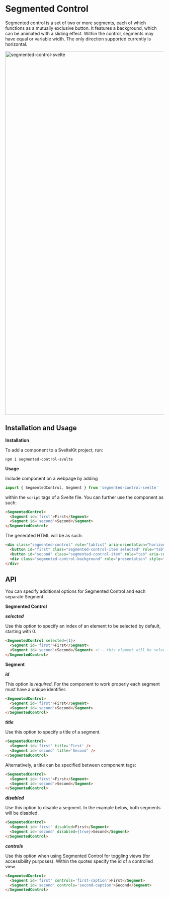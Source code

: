 # Segmented Control

Segmented control is a set of two or more segments, each of which functions as a mutually exclusive button. It features a background, which can be animated with a sliding effect. Within the control, segments may have equal or variable width. The only direction supported currently is horizontal.

<img width="1153" alt="segmented-control-svelte" src="https://user-images.githubusercontent.com/53351370/150729107-af17b189-4b81-42ec-8fda-985699180c8e.png">

## Installation and Usage

**Installation**

To add a component to a SvelteKit project, run:
```shell
npm i segmented-control-svelte
```

**Usage**

Include component on a webpage by adding 
```js
import { SegmentedControl, Segment } from 'segmented-control-svelte'
``` 
within the `script` tags of a Svelte file. You can further use the component as such:

```html
<SegmentedControl>
  <Segment id='first'>First</Segment>
  <Segment id='second'>Second</Segment>
</SegmentedControl>
```

The generated HTML will be as such:

```html
<div class="segmented-control" role="tablist" aria-orientation="horizontal">
  <button id="first" class="segmented-control-item selected" role="tab" aria-controls="" aria-disabled="false" aria-selected="true" tabindex="0">First</button>
  <button id="second" class="segmented-control-item" role="tab" aria-controls="" aria-disabled="false" aria-selected="false" tabindex="-1">Second</button>
  <div class="segmented-control-background" role="presentation" style="width: 75px; transform: translateX(2px);"></div>
</div>
```

## API

You can specify additional options for Segmented Control and each separate Segment.

**Segmented Control**

***selected***

Use this option to specify an index of an element to be selected by default, starting with 0.

```html
<SegmentedControl selected={1}>
  <Segment id='first'>First</Segment>
  <Segment id='second'>Second</Segment> <!-- this element will be selected initially -->
</SegmentedControl>
```

**Segment**

***id***

This option is *required*. For the component to work properly each segment must have a unique identifier.

```html
<SegmentedControl>
  <Segment id='first'>First</Segment>
  <Segment id='second'>Second</Segment>
</SegmentedControl>
```

***title***

Use this option to specify a title of a segment.

```html
<SegmentedControl>
  <Segment id='first' title='First' />
  <Segment id='second' title='Second' />
</SegmentedControl>
```

Alternatively, a title can be specified between component tags:

```html
<SegmentedControl>
  <Segment id='first'>First</Segment>
  <Segment id='second'>Second</Segment>
</SegmentedControl>
```

***disabled***

Use this option to disable a segment. In the example below, both segments will be disabled.

```html
<SegmentedControl>
  <Segment id='first' disabled>First</Segment>
  <Segment id='second' disabled={true}>Second</Segment>
</SegmentedControl>
```

***controls***

Use this option when using Segmented Control for toggling views (for accessibility purposes). Within the quotes specify the id of a controlled view.

<!-- TODO: provide a more complete example -->
```html
<SegmentedControl>
  <Segment id='first' controls='first-caption'>First</Segment>
  <Segment id='second' controls='second-caption'>Second</Segment>
</SegmentedControl>
```
